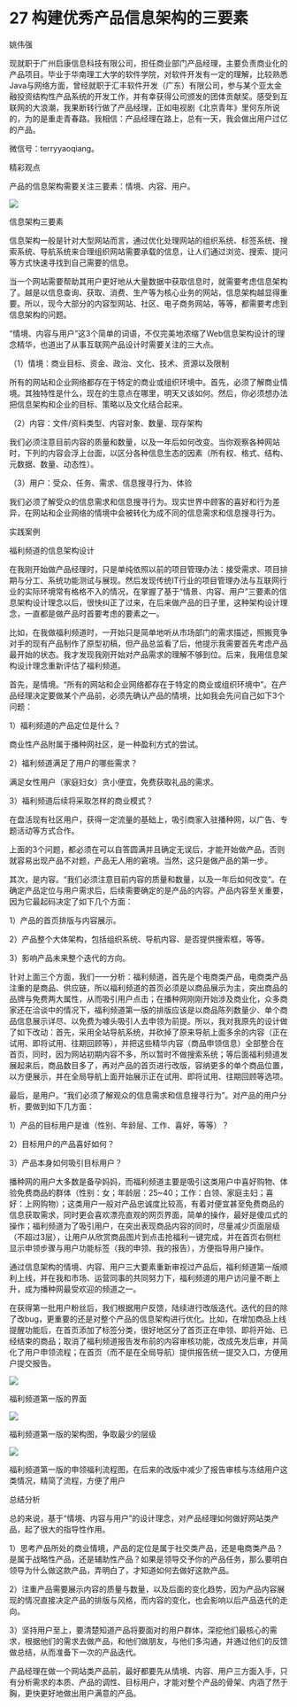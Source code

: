 # 27 构建优秀产品信息架构的三要素

姚伟强

现就职于广州启康信息科技有限公司，担任商业部门产品经理，主要负责商业化的产品项目。毕业于华南理工大学的软件学院，对软件开发有一定的理解，比较熟悉Java与网络方面，曾经就职于汇丰软件开发（广东）有限公司，参与某个亚太金融投资结构性产品系统的开发工作，并有幸获得公司颁发的团体贡献奖。感受到互联网的大浪潮，我果断转行做了产品经理，正如电视剧《北京青年》里何东所说的，为的是重走青春路。我相信：产品经理在路上，总有一天，我会做出用户过亿的产品。

微信号：terryyaoqiang。

精彩观点

产品的信息架构需要关注三要素：情境、内容、用户。

![](images/image01790_jpeg)

信息架构三要素

信息架构一般是针对大型网站而言，通过优化处理网站的组织系统、标签系统、搜索系统、导航系统来合理组织网站需要承载的信息，让人们通过浏览、搜索、提问等方式快速寻找到自己需要的信息。

当一个网站需要帮助其用户更好地从大量数据中获取信息时，就需要考虑信息架构了。越是以信息查询、获取、消费、生产等为核心业务的网站，信息架构越显得重要。所以，现今大部分的内容型网站、社区、电子商务网站，等等，都需要考虑到信息架构的问题。

“情境、内容与用户”这3个简单的词语，不仅完美地浓缩了Web信息架构设计的理念精华，也道出了从事互联网产品设计时需要关注的三大点。

（1）情境：商业目标、资金、政治、文化、技术、资源以及限制

所有的网站和企业网络都存在于特定的商业或组织环境中。首先，必须了解商业情境。其独特性是什么，现在的生意点在哪里，明天又该如何。然后，你必须想办法把信息架构和企业的目标、策略以及文化结合起来。

（2）内容：文件/资料类型、内容对象、数量、现存架构

我们必须注意目前内容的质量和数量，以及一年后如何改变。当你观察各种网站时，下列的内容会浮上台面，以区分各种信息生态的因素（所有权、格式、结构、元数据、数量、动态性）。

（3）用户：受众、任务、需求、信息搜寻行为、体验

我们必须了解受众的信息需求和信息搜寻行为。现实世界中顾客的喜好和行为差异，在网站和企业网络的情境中会被转化为成不同的信息需求和信息搜寻行为。

实践案例

福利频道的信息架构设计

在我刚开始做产品经理时，只是单纯依照以前的项目管理办法：接受需求、项目排期与分工、系统功能测试与展现。然后发现传统IT行业的项目管理办法与互联网行业的实际环境常有格格不入的情况，在掌握了基于“情景、内容、用户”三要素的信息架构设计理念以后，很快纠正了过来，在后来做产品的日子里，这种架构设计理念，一直都是做产品时首要考虑的要素之一。

比如，在我做福利频道时，一开始只是简单地听从市场部门的需求描述，照搬竞争对手的现有产品制作了原型初稿，但产品总监看了后，他提示我需要首先考虑产品最开始的状态。我才发现我刚开始对产品需求的理解不够到位。后来，我用信息架构设计理念重新评估了福利频道。

首先，是情境。“所有的网站和企业网络都存在于特定的商业或组织环境中”。在产品经理决定要做某个产品前，必须先确认产品的情境，比如我会先问自己如下3个问题：

1）福利频道的产品定位是什么？

商业性产品附属于播种网社区，是一种盈利方式的尝试。

2）福利频道满足了用户的哪些需求？

满足女性用户（家庭妇女）贪小便宜，免费获取礼品的需求。

3）福利频道后续将采取怎样的商业模式？

在盘活现有社区用户，获得一定流量的基础上，吸引商家入驻播种网，以广告、专题活动等方式合作。

上面的3个问题，都必须在可以自答圆满并且确定无误后，才能开始做产品，否则就容易出现产品不对题，产品无人用的窘境。当然，这只是做产品的第一步。

其次，是内容。“我们必须注意目前内容的质量和数量，以及一年后如何改变”。在确定产品定位与用户需求后，后续需要确定的是产品的内容。产品内容至关重要，因为它最起码决定了如下几个方面：

1）产品的首页排版与内容展示。

2）产品整个大体架构，包括组织系统、导航内容、是否提供搜索框，等等。

3）影响产品未来整个迭代的方向。

针对上面三个方面，我们一一分析：福利频道，首先是个电商类产品，电商类产品注重的是商品、供应链，所以福利频道的首页必须是以商品展示为主，突出商品的品牌与免费两大属性，从而吸引用户点击；在播种网刚刚开始涉及商业化，众多商家还在洽谈中的情况下，福利频道第一版的排版应该是以商品陈列数量少、单个商品信息展示详尽、以免费为噱头吸引人去申领为前提。所以，我对我原先的设计做了如下改动：首先，采用全站导航系统，并砍掉了原来导航上面多余的内容（正在试用、即将试用、往期回顾等），并把这些精华内容（商品申领信息）全部整合在首页，同时，因为网站初期内容不多，所以暂时不做搜索系统；等后面福利频道发展起来后，商品数目多了，再对产品的首页进行改版，容纳更多的单个商品位置，以方便展示，并在全局导航上面开始展示正在试用、即将试用、往期回顾等选项。

最后，是用户。“我们必须了解观众的信息需求和信息搜寻行为”。对产品的用户分析，要做到如下几方面：

1）产品的目标用户是谁（性别、年龄层、工作、喜好，等等）？

2）目标用户的产品喜好如何？

3）产品本身如何吸引目标用户？

播种网的用户大多数是备孕妈妈，而福利频道主要是吸引这类用户中喜好购物、体验免费商品的群体（性别：女；年龄层：25~40；工作：白领、家庭主妇；喜好：上网购物）；这类用户一般对产品忠诚度比较高，有着对便宜甚至免费商品的信息获取需求，同时更会喜欢漂亮直观的网页界面，简单的操作，最好是傻瓜式的操作；福利频道为了吸引用户，在突出表现商品内容的同时，尽量减少页面层级（不超过3层），让用户从欣赏商品图片到点击抢福利一键完成，并在首页右侧栏显示申领步骤与用户功能标签（我的申领、我的报告），方便指导用户操作。

通过信息架构的情境、内容、用户三大要素重新审视过产品后，福利频道第一版顺利上线，并在我和市场、运营同事的共同努力下，福利频道的用户访问量不断上升，成为播种网最受欢迎的频道之一。

在获得第一批用户粉丝后，我们根据用户反馈，陆续进行改版迭代。迭代的目的除了改bug，更重要的还是对整个产品的信息架构进行优化。比如，在增加商品上线提醒功能后，在首页添加了标签分类，很好地区分了首页正在申领、即将开始、已经结束的商品；取消了福利频道报告发布前的内容审核功能，改成先发后审，并简化了用户申领流程；在首页（而不是在全局导航）提供报告统一提交入口，方便用户提交报告。

![](images/image01791_jpeg)

福利频道第一版的界面

![](images/image01792_jpeg)

福利频道第一版的架构图，争取最少的层级

![](images/image01793_jpeg)

福利频道第一版的申领福利流程图，在后来的改版中减少了报告审核与冻结用户这类情况，精简了流程，方便了用户

总结分析

总的来说，基于“情境、内容与用户”的设计理念，对产品经理如何做好网站类产品，起了很大的指导性作用。

1）思考产品所处的商业情境，产品的定位是属于社交类产品，还是电商类产品？是属于战略性产品，还是辅助性产品？如果是领导交予你的产品任务，那么要明白领导为什么做这款产品，弄明白了，才知道如何去做好这款产品。

2）注重产品需要展示内容的质量与数量，以及后面的变化趋势，因为产品内容展现的情况直接决定产品的排版与风格，而内容的变化，也会影响以后产品迭代的走向。

3）坚持用户至上，要清楚知道产品将要面对的用户群体，深挖他们最核心的需求，根据他们的需求去做产品，和他们做朋友，与他们多沟通，并通过他们的反馈做总结，从而准备下一次的产品迭代。

产品经理在做一个网站类产品前，最好都要先从情境、内容、用户三方面入手，只有分析需求的本质、产品的调性、目标用户，才能对整个产品的骨架、内涵了然于胸，更快更好地做出用户满意的产品。

